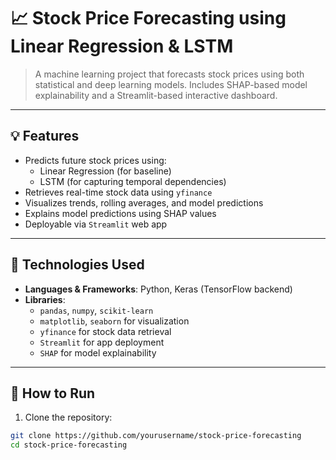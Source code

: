 # 📈 Stock Price Forecasting using Linear Regression & LSTM

> A machine learning project that forecasts stock prices using both statistical and deep learning models. Includes SHAP-based model explainability and a Streamlit-based interactive dashboard.

---

## 💡 Features

- Predicts future stock prices using:
  - Linear Regression (for baseline)
  - LSTM (for capturing temporal dependencies)
- Retrieves real-time stock data using `yfinance`
- Visualizes trends, rolling averages, and model predictions
- Explains model predictions using SHAP values
- Deployable via `Streamlit` web app

---

## 🧰 Technologies Used

- **Languages & Frameworks**: Python, Keras (TensorFlow backend)
- **Libraries**: 
  - `pandas`, `numpy`, `scikit-learn`  
  - `matplotlib`, `seaborn` for visualization  
  - `yfinance` for stock data retrieval  
  - `Streamlit` for app deployment  
  - `SHAP` for model explainability

---

## 🚀 How to Run

1. Clone the repository:
```bash
git clone https://github.com/yourusername/stock-price-forecasting
cd stock-price-forecasting
